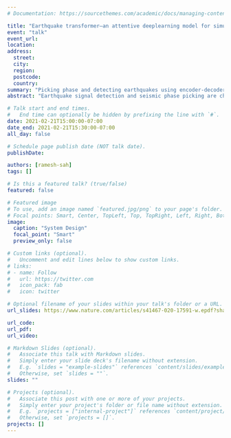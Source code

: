 ```yaml
---
# Documentation: https://sourcethemes.com/academic/docs/managing-content/

title: "Earthquake transformer—an attentive deeplearning model for simultaneous earthquake detection and phase picking"
event: "talk"
event_url: 
location:
address:
  street:
  city:
  region:
  postcode:
  country:
summary: "Picking phase and detecting earthquakes using encoder-decoder transformer model."
abstract: "Earthquake signal detection and seismic phase picking are challenging tasks in the processingof noisy data and the monitoring of microearthquakes. Here we present a global deep-learning model for simultaneous earthquake detection and phase picking. Performing thesetwo related tasks in tandem improves model performance in each individual task by com-bining information in phases and in the full waveform of earthquake signals by using ahierarchical attention mechanism. We show that our model outperforms previous deep-learning and traditional phase-picking and detection algorithms. Applying our model to5 weeks of continuous data recorded during 2000 Tottori earthquakes in Japan, we were ableto detect and locate two times more earthquakes using only a portion (less than 1/3) ofseismic stations. Our model picks P and S phases with precision close to manual picks byhuman analysts; however, its high efficiency and higher sensitivity can result in detecting andcharacterizing more and smaller events."

# Talk start and end times.
#   End time can optionally be hidden by prefixing the line with `#`.
date: 2021-02-21T15:00:00-07:00
date_end: 2021-02-21T15:30:00-07:00
all_day: false

# Schedule page publish date (NOT talk date).
publishDate: 

authors: [ramesh-sah]
tags: []

# Is this a featured talk? (true/false)
featured: false

# Featured image
# To use, add an image named `featured.jpg/png` to your page's folder. 
# Focal points: Smart, Center, TopLeft, Top, TopRight, Left, Right, BottomLeft, Bottom, BottomRight.
image:
  caption: "System Design"
  focal_point: "Smart"
  preview_only: false

# Custom links (optional).
#   Uncomment and edit lines below to show custom links.
# links:
# - name: Follow
#   url: https://twitter.com
#   icon_pack: fab
#   icon: twitter

# Optional filename of your slides within your talk's folder or a URL.
url_slides: https://www.nature.com/articles/s41467-020-17591-w.epdf?sharing_token=IiqAaF4NxwhUWGQLLLyTw9RgN0jAjWel9jnR3ZoTv0Nn-FaUKb3nu4lFkVXeZX_BCz5eMr5DkfCxQ3XASbeWwldzdU9oZF3d2MMG4cz6GWhVklzzzlL0QeMcf9kJJxA8wJAFfFCmtdlpQklDmGG7qRVjJxlCK-nusJjMFWE2oEk%3D

url_code:
url_pdf:
url_video:

# Markdown Slides (optional).
#   Associate this talk with Markdown slides.
#   Simply enter your slide deck's filename without extension.
#   E.g. `slides = "example-slides"` references `content/slides/example-slides.md`.
#   Otherwise, set `slides = ""`.
slides: ""

# Projects (optional).
#   Associate this post with one or more of your projects.
#   Simply enter your project's folder or file name without extension.
#   E.g. `projects = ["internal-project"]` references `content/project/deep-learning/index.md`.
#   Otherwise, set `projects = []`.
projects: []
---
```

